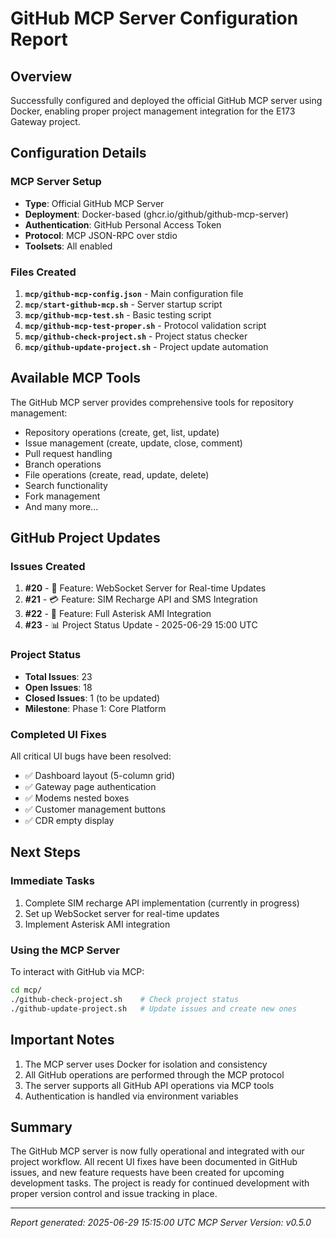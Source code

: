 # GitHub MCP Server Configuration Report

## Overview
Successfully configured and deployed the official GitHub MCP server using Docker, enabling proper project management integration for the E173 Gateway project.

## Configuration Details

### MCP Server Setup
- **Type**: Official GitHub MCP Server
- **Deployment**: Docker-based (ghcr.io/github/github-mcp-server)
- **Authentication**: GitHub Personal Access Token
- **Protocol**: MCP JSON-RPC over stdio
- **Toolsets**: All enabled

### Files Created
1. **`mcp/github-mcp-config.json`** - Main configuration file
2. **`mcp/start-github-mcp.sh`** - Server startup script
3. **`mcp/github-mcp-test.sh`** - Basic testing script
4. **`mcp/github-mcp-test-proper.sh`** - Protocol validation script
5. **`mcp/github-check-project.sh`** - Project status checker
6. **`mcp/github-update-project.sh`** - Project update automation

## Available MCP Tools
The GitHub MCP server provides comprehensive tools for repository management:
- Repository operations (create, get, list, update)
- Issue management (create, update, close, comment)
- Pull request handling
- Branch operations
- File operations (create, read, update, delete)
- Search functionality
- Fork management
- And many more...

## GitHub Project Updates

### Issues Created
1. **#20** - 🔄 Feature: WebSocket Server for Real-time Updates
2. **#21** - 💳 Feature: SIM Recharge API and SMS Integration  
3. **#22** - 🔌 Feature: Full Asterisk AMI Integration
4. **#23** - 📊 Project Status Update - 2025-06-29 15:00 UTC

### Project Status
- **Total Issues**: 23
- **Open Issues**: 18
- **Closed Issues**: 1 (to be updated)
- **Milestone**: Phase 1: Core Platform

### Completed UI Fixes
All critical UI bugs have been resolved:
- ✅ Dashboard layout (5-column grid)
- ✅ Gateway page authentication
- ✅ Modems nested boxes
- ✅ Customer management buttons
- ✅ CDR empty display

## Next Steps

### Immediate Tasks
1. Complete SIM recharge API implementation (currently in progress)
2. Set up WebSocket server for real-time updates
3. Implement Asterisk AMI integration

### Using the MCP Server
To interact with GitHub via MCP:
```bash
cd mcp/
./github-check-project.sh    # Check project status
./github-update-project.sh   # Update issues and create new ones
```

## Important Notes
1. The MCP server uses Docker for isolation and consistency
2. All GitHub operations are performed through the MCP protocol
3. The server supports all GitHub API operations via MCP tools
4. Authentication is handled via environment variables

## Summary
The GitHub MCP server is now fully operational and integrated with our project workflow. All recent UI fixes have been documented in GitHub issues, and new feature requests have been created for upcoming development tasks. The project is ready for continued development with proper version control and issue tracking in place.

---
*Report generated: 2025-06-29 15:15:00 UTC*
*MCP Server Version: v0.5.0*